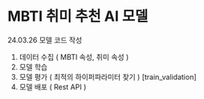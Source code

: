 # MBTI 취미 추천 AI 모델
24.03.26 모델 코드 작성

1. 데이터 수집 ( MBTI 속성, 취미 속성 )
2. 모델 학습
3. 모델 평가 ( 최적의 하이퍼파라미터 찾기 ) [train_validation]
4. 모델 배포 ( Rest API )
